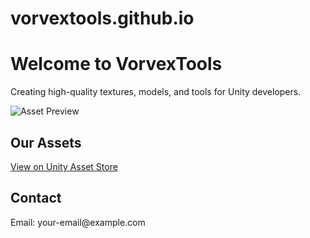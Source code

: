 # vorvextools.github.io
<!DOCTYPE html>
<html lang="en">
<head>
</head>
<body>
    <div class="container">
        <h1>Welcome to VorvexTools</h1>
        <p>Creating high-quality textures, models, and tools for Unity developers.</p>
        <img src="assets/preview.png" alt="Asset Preview">
        <h2>Our Assets</h2>
        <p><a href="https://assetstore.unity.com/publisher/yourpublisherid" target="_blank">View on Unity Asset Store</a></p>
        <h2>Contact</h2>
        <p>Email: your-email@example.com</p>
    </div>
</body>
</html>
